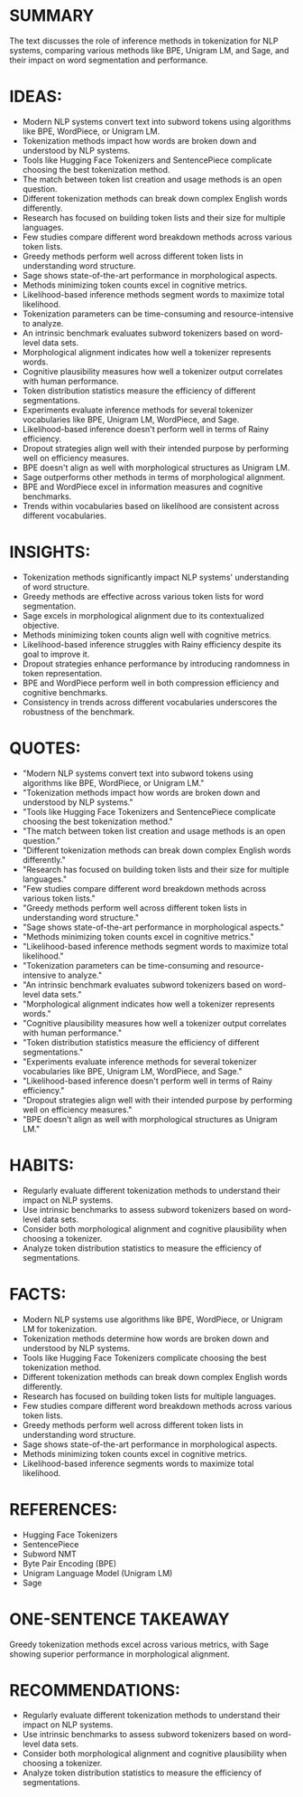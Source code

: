 # SUMMARY
The text discusses the role of inference methods in tokenization for NLP systems, comparing various methods like BPE, Unigram LM, and Sage, and their impact on word segmentation and performance.

# IDEAS:
- Modern NLP systems convert text into subword tokens using algorithms like BPE, WordPiece, or Unigram LM.
- Tokenization methods impact how words are broken down and understood by NLP systems.
- Tools like Hugging Face Tokenizers and SentencePiece complicate choosing the best tokenization method.
- The match between token list creation and usage methods is an open question.
- Different tokenization methods can break down complex English words differently.
- Research has focused on building token lists and their size for multiple languages.
- Few studies compare different word breakdown methods across various token lists.
- Greedy methods perform well across different token lists in understanding word structure.
- Sage shows state-of-the-art performance in morphological aspects.
- Methods minimizing token counts excel in cognitive metrics.
- Likelihood-based inference methods segment words to maximize total likelihood.
- Tokenization parameters can be time-consuming and resource-intensive to analyze.
- An intrinsic benchmark evaluates subword tokenizers based on word-level data sets.
- Morphological alignment indicates how well a tokenizer represents words.
- Cognitive plausibility measures how well a tokenizer output correlates with human performance.
- Token distribution statistics measure the efficiency of different segmentations.
- Experiments evaluate inference methods for several tokenizer vocabularies like BPE, Unigram LM, WordPiece, and Sage.
- Likelihood-based inference doesn't perform well in terms of Rainy efficiency.
- Dropout strategies align well with their intended purpose by performing well on efficiency measures.
- BPE doesn't align as well with morphological structures as Unigram LM.
- Sage outperforms other methods in terms of morphological alignment.
- BPE and WordPiece excel in information measures and cognitive benchmarks.
- Trends within vocabularies based on likelihood are consistent across different vocabularies.

# INSIGHTS:
- Tokenization methods significantly impact NLP systems' understanding of word structure.
- Greedy methods are effective across various token lists for word segmentation.
- Sage excels in morphological alignment due to its contextualized objective.
- Methods minimizing token counts align well with cognitive metrics.
- Likelihood-based inference struggles with Rainy efficiency despite its goal to improve it.
- Dropout strategies enhance performance by introducing randomness in token representation.
- BPE and WordPiece perform well in both compression efficiency and cognitive benchmarks.
- Consistency in trends across different vocabularies underscores the robustness of the benchmark.

# QUOTES:
- "Modern NLP systems convert text into subword tokens using algorithms like BPE, WordPiece, or Unigram LM."
- "Tokenization methods impact how words are broken down and understood by NLP systems."
- "Tools like Hugging Face Tokenizers and SentencePiece complicate choosing the best tokenization method."
- "The match between token list creation and usage methods is an open question."
- "Different tokenization methods can break down complex English words differently."
- "Research has focused on building token lists and their size for multiple languages."
- "Few studies compare different word breakdown methods across various token lists."
- "Greedy methods perform well across different token lists in understanding word structure."
- "Sage shows state-of-the-art performance in morphological aspects."
- "Methods minimizing token counts excel in cognitive metrics."
- "Likelihood-based inference methods segment words to maximize total likelihood."
- "Tokenization parameters can be time-consuming and resource-intensive to analyze."
- "An intrinsic benchmark evaluates subword tokenizers based on word-level data sets."
- "Morphological alignment indicates how well a tokenizer represents words."
- "Cognitive plausibility measures how well a tokenizer output correlates with human performance."
- "Token distribution statistics measure the efficiency of different segmentations."
- "Experiments evaluate inference methods for several tokenizer vocabularies like BPE, Unigram LM, WordPiece, and Sage."
- "Likelihood-based inference doesn't perform well in terms of Rainy efficiency."
- "Dropout strategies align well with their intended purpose by performing well on efficiency measures."
- "BPE doesn't align as well with morphological structures as Unigram LM."

# HABITS:
- Regularly evaluate different tokenization methods to understand their impact on NLP systems.
- Use intrinsic benchmarks to assess subword tokenizers based on word-level data sets.
- Consider both morphological alignment and cognitive plausibility when choosing a tokenizer.
- Analyze token distribution statistics to measure the efficiency of segmentations.

# FACTS:
- Modern NLP systems use algorithms like BPE, WordPiece, or Unigram LM for tokenization.
- Tokenization methods determine how words are broken down and understood by NLP systems.
- Tools like Hugging Face Tokenizers complicate choosing the best tokenization method.
- Different tokenization methods can break down complex English words differently.
- Research has focused on building token lists for multiple languages.
- Few studies compare different word breakdown methods across various token lists.
- Greedy methods perform well across different token lists in understanding word structure.
- Sage shows state-of-the-art performance in morphological aspects.
- Methods minimizing token counts excel in cognitive metrics.
- Likelihood-based inference segments words to maximize total likelihood.

# REFERENCES:
- Hugging Face Tokenizers
- SentencePiece
- Subword NMT
- Byte Pair Encoding (BPE)
- Unigram Language Model (Unigram LM)
- Sage

# ONE-SENTENCE TAKEAWAY
Greedy tokenization methods excel across various metrics, with Sage showing superior performance in morphological alignment.

# RECOMMENDATIONS:
- Regularly evaluate different tokenization methods to understand their impact on NLP systems.
- Use intrinsic benchmarks to assess subword tokenizers based on word-level data sets.
- Consider both morphological alignment and cognitive plausibility when choosing a tokenizer.
- Analyze token distribution statistics to measure the efficiency of segmentations.